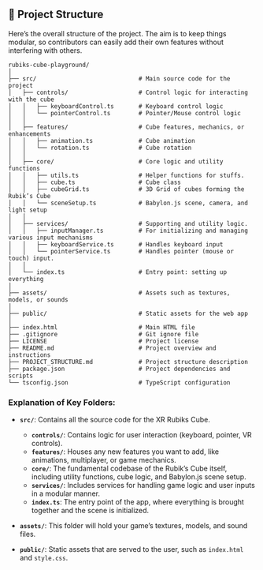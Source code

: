 ## 📁 **Project Structure**

Here’s the overall structure of the project. The aim is to keep things modular, so contributors can easily add their own features without interfering with others.

```
rubiks-cube-playground/
│
├── src/                             # Main source code for the project
│   ├── controls/                    # Control logic for interacting with the cube
│   │   ├── keyboardControl.ts       # Keyboard control logic
│   │   └── pointerControl.ts        # Pointer/Mouse control logic
│   │
│   ├── features/                    # Cube features, mechanics, or enhancements
│   │   ├── animation.ts             # Cube animation
│   │   └── rotation.ts              # Cube rotation
│   │
│   ├── core/                        # Core logic and utility functions
│   │   ├── utils.ts                 # Helper functions for stuffs.
│   │   ├── cube.ts                  # Cube class
│   │   ├── cubeGrid.ts              # 3D Grid of cubes forming the Rubik’s Cube
│   │   └── sceneSetup.ts            # Babylon.js scene, camera, and light setup
│   │
│   ├── services/                    # Supporting and utility logic.
│   │   ├── inputManager.ts          # For initializing and managing various input mechanisms
│   │   ├── keyboardService.ts       # Handles keyboard input
│   │   └── pointerService.ts        # Handles pointer (mouse or touch) input.
│   │
│   └── index.ts                     # Entry point: setting up everything
│
├── assets/                          # Assets such as textures, models, or sounds
│
├── public/                          # Static assets for the web app
│
├── index.html                       # Main HTML file
├── .gitignore                       # Git ignore file
├── LICENSE                          # Project license
├── README.md                        # Project overview and instructions
├── PROJECT_STRUCTURE.md             # Project structure description
├── package.json                     # Project dependencies and scripts
└── tsconfig.json                    # TypeScript configuration
```

### **Explanation of Key Folders:**

- **`src/`**: Contains all the source code for the XR Rubiks Cube.

  - **`controls/`**: Contains logic for user interaction (keyboard, pointer, VR controls).
  - **`features/`**: Houses any new features you want to add, like animations, multiplayer, or game mechanics.
  - **`core/`**: The fundamental codebase of the Rubik’s Cube itself, including utility functions, cube logic, and Babylon.js scene setup.
  - **`services/`**: Includes services for handling game logic and user inputs in a modular manner.
  - **`index.ts`**: The entry point of the app, where everything is brought together and the scene is initialized.

- **`assets/`**: This folder will hold your game’s textures, models, and sound files.

- **`public/`**: Static assets that are served to the user, such as `index.html` and `style.css`.

